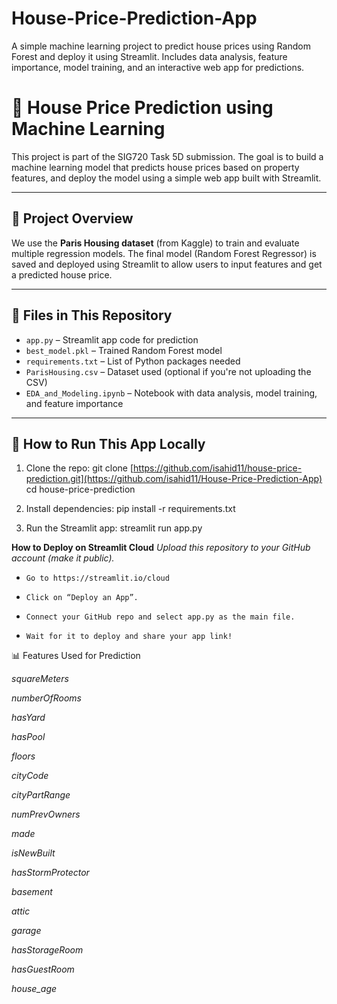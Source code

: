 # House-Price-Prediction-App
A simple machine learning project to predict house prices using Random Forest and deploy it using Streamlit. Includes data analysis, feature importance, model training, and an interactive web app for predictions.


# 🏡 House Price Prediction using Machine Learning

This project is part of the SIG720 Task 5D submission. The goal is to build a machine learning model that predicts house prices based on property features, and deploy the model using a simple web app built with Streamlit.

---

## 📌 Project Overview

We use the **Paris Housing dataset** (from Kaggle) to train and evaluate multiple regression models. The final model (Random Forest Regressor) is saved and deployed using Streamlit to allow users to input features and get a predicted house price.

---

## 📂 Files in This Repository

- `app.py` – Streamlit app code for prediction
- `best_model.pkl` – Trained Random Forest model
- `requirements.txt` – List of Python packages needed
- `ParisHousing.csv` – Dataset used (optional if you're not uploading the CSV)
- `EDA_and_Modeling.ipynb` – Notebook with data analysis, model training, and feature importance

---

## 🚀 How to Run This App Locally

1. Clone the repo:
  git clone [https://github.com/isahid11/house-price-prediction.git](https://github.com/isahid11/House-Price-Prediction-App)
  cd house-price-prediction

2. Install dependencies:
  pip install -r requirements.txt

3. Run the Streamlit app:
  streamlit run app.py


**How to Deploy on Streamlit Cloud**
*Upload this repository to your GitHub account (make it public).*

- `Go to https://streamlit.io/cloud`

- `Click on “Deploy an App”.` 

- `Connect your GitHub repo and select app.py as the main file.` 

- `Wait for it to deploy and share your app link!` 

📊 Features Used for Prediction

*squareMeters*

*numberOfRooms*

*hasYard*

*hasPool*

*floors*

*cityCode*

*cityPartRange*

*numPrevOwners*

*made*

*isNewBuilt*

*hasStormProtector*

*basement*

*attic*

*garage*

*hasStorageRoom*

*hasGuestRoom*

*house_age*
